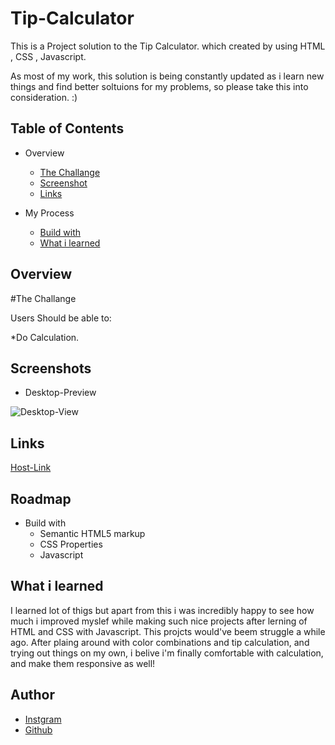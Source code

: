 # Tip-Calculator
This is a Project solution to the Tip Calculator. which created by using HTML , CSS , Javascript.

As most of my work, this solution is being constantly updated as i learn new things and find better soltuions for my problems, so please take this into consideration. :)



## Table of Contents
* Overview
    * [The Challange](#overview)
    * [Screenshot](#screenshots)
    * [Links](https://github.com/Kapil56J)

* My Process
    * [Build with](#roadmap)
    * [What i learned](#what-i-learned)
    
## Overview

#The Challange

Users Should be able to:

*Do Calculation.


## Screenshots

* Desktop-Preview

![Desktop-View](https://user-images.githubusercontent.com/103952813/187372559-d53825b3-7d64-49ef-ba0c-25b3d500d53a.png)


## Links

[Host-Link](https://ephemeral-starship-fccbf8.netlify.app/)


## Roadmap

- Build with
    * Semantic HTML5 markup
    * CSS Properties
    * Javascript



## What i learned

I learned lot of thigs but apart from this i was incredibly happy to see how much i improved myslef
while making such nice projects after lerning of HTML and CSS with Javascript. This projcts would've beem struggle a while ago.
After plaing around with color combinations and tip calculation, and trying out things on my own, i belive i'm finally comfortable with calculation, and make them responsive as well!

## Author
- [Instgram](https://www.instagram.com/i_am_kapildj/)
- [Github](https://github.com/Kapil56J)

